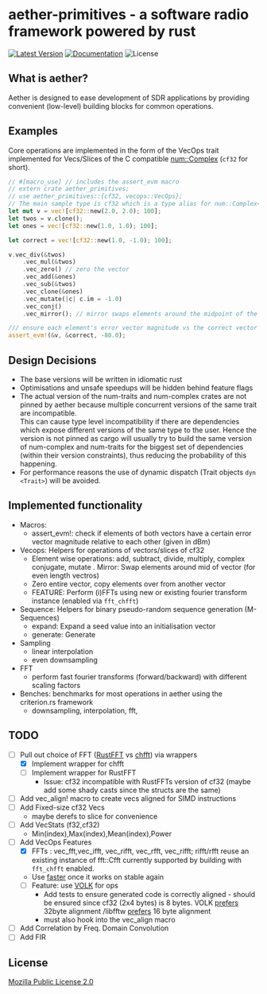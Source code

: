 # aether-primitives - a software radio framework powered by rust
[![Latest Version](https://img.shields.io/crates/v/aether_primitives.svg)](https://crates.io/crates/aether_primitives)
[![Documentation](https://docs.rs/aether_primitives/badge.svg)](https://docs.rs/crate/aether_primitives)
![License](https://img.shields.io/crates/l/aether_primitives.svg)
## What is aether?
Aether is designed to ease development of SDR applications by providing convenient (low-level) building blocks for common operations.  

## Examples
Core operations are implemented in the form of the VecOps trait implemented for Vecs/Slices of the C compatible [num::Complex<f32>](https://docs.rs/num-complex/latest/num_complex/type.Complex32.html) (```cf32``` for short).  

```rust
// #[macro_use] // includes the assert_evm macro
// extern crate aether_primitives;
// use aether_primitives::{cf32, vecops::VecOps};
// The main sample type is cf32 which is a type alias for num::Complex<f32>
let mut v = vec![cf32::new(2.0, 2.0); 100];
let twos = v.clone();
let ones = vec![cf32::new(1.0, 1.0); 100];

let correct = vec![cf32::new(1.0, -1.0); 100];

v.vec_div(&twos)
    .vec_mul(&twos)
    .vec_zero() // zero the vector
    .vec_add(&ones)
    .vec_sub(&twos)
    .vec_clone(&ones)
    .vec_mutate(|c| c.im = -1.0) 
    .vec_conj()
    .vec_mirror(); // mirror swaps elements around the midpoint of the array

/// ensure each element's error vector magnitude vs the correct vector is below -80dB
assert_evm!(&v, &correct, -80.0); 
```

## Design Decisions
* The base versions will be written in idiomatic rust  
* Optimisations and unsafe speedups will be hidden behind feature flags  
* The actual version of the num-traits and num-complex crates are not pinned by aether because multiple concurrent versions of the same trait are incompatible.  
This can cause type level incompatibility if there are dependencies which expose different versions of the same type to the user.
Hence the version is not pinned as cargo will usually try to build the same version of num-complex and num-traits for the biggest set of dependencies (within their version constraints), thus reducing the probability of this happening.
* For performance reasons the use of dynamic dispatch (Trait objects ```dyn <Trait>```) will be avoided.

## Implemented functionality
- Macros:
    - assert_evm!: check if elements of both vectors have a certain error vector magnitude relative to each other (given in dBm)
- Vecops: Helpers for operations of vectors/slices of cf32
    - Element wise operations: add, subtract, divide, multiply, complex conjugate, mutate
    . Mirror: Swap elements around mid of vector (for even length vectros)
    - Zero entire vector, copy elements over from another vector
    - FEATURE: Perform (i)FFTs using new or existing fourier transform instance (enabled via ```fft_chfft```)
- Sequence: Helpers for binary pseudo-random sequence generation (M-Sequences)
    - expand: Expand a seed value into an initialisation vector
    - generate: Generate
- Sampling
    - linear interpolation
    - even downsampling
- FFT
    - perform fast fourier transforms (forward/backward) with different scaling factors
- Benches: benchmarks for most operations in aether using the criterion.rs framework
    - downsampling, interpolation, fft, 

## TODO
- [ ] Pull out choice of FFT ([RustFFT](https://github.com/awelkie/RustFFT) vs [chfft](https://github.com/chalharu/chfft)) via wrappers
    - [x] Implement wrapper for chfft
    - [ ] Implement wrapper for RustFFT
         - Issue: cf32 incompatible with RustFFTs version of cf32 (maybe add some shady casts since the structs are the same)
- [ ] Add vec_align! macro to create vecs aligned for SIMD instructions
- [ ] Add Fixed-size cf32 Vecs
    - maybe derefs to slice for convenience
- [ ] Add VecStats (f32,cf32)
    - Min(index),Max(index),Mean(index),Power
- [ ] Add VecOps Features
    - [x] FFTs : vec_fft,vec_ifft, vec_rifft, vec_rfft, vec_rifft; rifft/rfft reuse an existing instance of fft::Cfft currently supported by building with ```fft_chfft``` enabled.  
    - Use [faster](https://github.com/AdamNiederer/faster) once it works on stable again
    - [ ] Feature: use [VOLK](https://libvolk.org) for ops
        - Add tests to ensure generated code is correctly aligned - should be ensured since cf32 (2x4 bytes) is 8 bytes. VOLK [prefers](https://libvolk.org/doxygen/concepts_terms_and_techniques.html) 32byte alignment /libfftw [prefers](http://www.fftw.org/fftw3_doc/SIMD-alignment-and-fftw_005fmalloc.html) 16 byte alignment
        - must also hook into the vec_align macro
- [ ] Add Correlation by Freq. Domain Convolution
- [ ] Add FIR

## License
[Mozilla Public License 2.0](LICENSE)